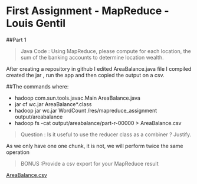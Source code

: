 # First Assignment - MapReduce - Louis Gentil
##Part 1
>Java Code : Using MapReduce, please compute for each location, the sum of the banking accounts to determine location wealth.

After creating a repository in github I edited  AreaBalance.java file I compiled created the jar , run the app and then copied the output on a csv.

##The commands where:
* hadoop com.sun.tools.javac.Main AreaBalance.java
* jar cf wc.jar AreaBalance*.class
* hadoop jar wc.jar WordCount /res/mapreduce_assignment output/areabalance
* hadoop fs -cat output/areabalance/part-r-00000 > AreaBalance.csv
>Question : Is it useful to use the reducer class as a combiner ? Justify.

As we only have one one chunk, it is not, we will perform twice the same operation
>BONUS :Provide a csv export for your MapReduce result

[AreaBalance.csv](https://github.com/lomithrani/Hadoop/blob/master/AreaBalance.csv)
